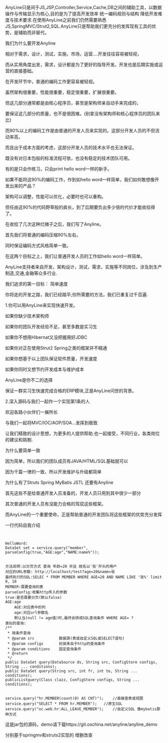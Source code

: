 AnyLine只是间于JS,JSP,Controller,Service,Cache,DB之间的辅助工具，以数据操作与传输显示为核心,目的是为了提高开发效率 统一编码规则与结构 降低开发难度与技术要求.在使用AnyLine之前我们仍然需要熟悉JS,SpringMVC/Strut2,SQL.AnyLine只是帮助我们更充分的发挥现有工具的优势，是辅助而非替代。

我们为什么要开发Anyline

相对于需求，设计，测试，实施，市场，运营....开发往往容易被轻视，

而从实用角度出发，需求，设计都是为了更好的指导开发。开发也是后期实施或运营的直接基础。

在开发环节中，普通的编码工作更容易被轻视。

虽然架构很重要，性能很重要，稳定很重要，扩展很重要。

但这几部分通常都是由核心程序员，甚至是架构师亲自动手来完成的，

要保证这几部分的质量，也不是很困难。(别拿没有架构师和核心程序员的团队来比)

而90%以上的编码工作是由普通的开发人员来实现的。这部分开发人员的不但流动率高，

而且出于成本方面的考虑，这部分开发人员的技术水平也无法保证。

既没有对日本包般的标准流程可依，也没有稳定的技术团队可用。

有的是只会作练习，只会print hello word一样的新手。

如果不能将这90%的编码工作，作到如hello word一样简单，我们如何敢想像开发出来的产品？

架构可以调整，性能可以优化，必要时也可以重构。

但任由这90%的代码野草般的疯长，到了后期要负出多少倍的代价才能收拾得了。

在收拾了几次这种烂摊子之后，我们写了Anyline。

首先我们将普通的编码压缩90%左右。

同时保证编码方式风格简单一致。

在这两个目标之上，我们让普通开发人员的工作如hello word一样简单。


AnyLine支持者来自开发，架构设计，测试，需求，实施等不同岗位，涉及到生产制造,交通,金融等众多行业.

我们追求的第一目标： 简单速度

你将走的开发之路，我们已经踏平;你所需要的方法，我们已重复过千百遍.

1.你可以用AnyLine来实现快速开发。

如果你缺少技术架构师

如果你的团队开发经验不足，甚至多数是实习生

如果你不想用Hibernat又没把握用好JDBC

如果你对正在使用Strut2 Spring之类的框架并不精通


如果你想基于以上团队保证软件质量，开发速度

如果你同时又想节约开发成本与维护成本

AnyLine是你不二的选择

保证一群实习生快速完成合格的ERP模块,正是AnyLine问世的背景。

2.深入源码与我们一起作一个实现第1条的人

欢迎各路小伙伴们一展所长

与我们一起将MVC/IOC/AOP/SOA...发挥到极致

让我们精致的设计思想，为更多的人提供帮助.也一起接受，不同行业，各类岗位的建议和挑剔.


为什么要简单一致

因为简单，所以我们的团队成员有JAVA/HTML/SQL基础就可以

因为千篇一律的一致，所以开发维护与升级都简单

为什么有了Struts Spring MyBatis JSTL 还要有Anyline

首先这些不是给普通开发人员准备的，开发人员只用到其中很少一部分

其次普通的开发人员有没能力合格的驾驭这些框架。

而AnyLine的一个重要使命，正是帮助普通的开发团队将这些框架的优势充分发挥


一行代码自我介绍
```


HelloWord:
DataSet set = service.query("member", parseConfig(true,"AGE:age","NAME:name%"));


方法说明:以分页方式 查询 年龄=20 并且 姓名以'张'开头的用户
对应的URL参数: http://localhost/test?age=20&name=张 
最终执行的SQL:SELEC * FROM MEMBER WHERE AGE=20 AND NAME LIKE '张%' limit 0, 10
MEMBER:需要查询的表
parseConfig:收集http传入的参数
true:是否需要分页(默认false)
AGE:age
	AGE:对应表中的列 
	age:对应url参数名 
	默认当(null != age值)时,最终会拼成SQL查询条件 WHERE AGE= ?
类似的查询:
/**
 * 按条件查询
 * @param src           数据源(表或自定义SQL或SELECT语句)
 * @param configs       封装来自于http的查询条件
 * @param conditions    固定查询条件
 * @return
 */
public DataSet query(DataSource ds, String src, ConfigStore configs, String ... conditions);
public DataSet query(String src, int fr, int to, String ... conditions);
publicListquery(Class clazz, ConfigStore configs, String ... conditions);


service.query("hr.MEMBER(count(0) AS CNT)");	//直接查表或视图
service.query("SELECT * FROM hr.MEMBER");	//原生SQL
service.query("oc.web.hr:ALL_LEAVE_MEMBER");	//自定义SQL 像mybatis那种方式
```

这是jar包的源码，demo请下载https://git.oschina.net/anyline/anyline_demo

分别基于springmv和struts2实现的 增删改查